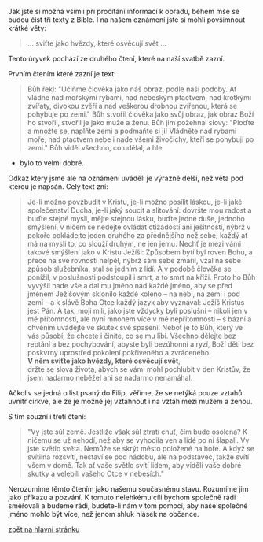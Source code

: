 Jak jste si možná všimli při pročítání informací k obřadu,
během mše se budou číst tři texty z Bible. I na našem oznámení jste si
mohli povšimnout krátké věty:
> ... sviťte jako hvězdy, které osvěcují svět ...

Tento úryvek pochází ze druhého čtení, které na naší svatbě zazní.

Prvním čtením které zazní je text:

>Bůh řekl: "Učiňme člověka jako náš obraz, podle naší podoby.
Ať vládne nad mořskými rybami, nad nebeským ptactvem,
nad krotkými zvířaty, divokou zvěří a nad veškerou drobnou zvířenou,
 která se pohybuje po zemi." Bůh stvořil člověka jako svůj obraz,
 jak obraz Boží ho stvořil, stvořil je jako muže a ženu.
 Bůh jim požehnal slovy: "Ploďte a množte se, naplňte zemi a podmaňte si ji!
 Vládněte nad rybami moře, nad ptactvem nebe i nade všemi živočichy,
 kteří se pohybují po zemi." Bůh viděl všechno, co udělal, a hle
 - bylo to velmi dobré.


Odkaz který jsme ale na oznámení uváděli je výrazně delší, než věta
pod kterou je napsán. Celý text zní:

> Je-li možno povzbudit v Kristu, je-li možno posílit láskou, je-li jaké společenství Ducha, je-li jaký soucit a slitování:
  dovršte mou radost a buďte stejné mysli, mějte stejnou lásku, buďte jedné duše, jednoho smýšlení,
  v ničem se nedejte ovládat ctižádostí ani ješitností, nýbrž v pokoře pokládejte jeden druhého za přednějšího než sebe;
  každý ať má na mysli to, co slouží druhým, ne jen jemu.
  Nechť je mezi vámi takové smýšlení jako v Kristu Ježíši:
  Způsobem bytí byl roven Bohu, a přece na své rovnosti nelpěl,
  nýbrž sám sebe zmařil, vzal na sebe způsob služebníka, stal se jedním z lidí. A v podobě člověka
  se ponížil, v poslušnosti podstoupil i smrt, a to smrt na kříži.
  Proto ho Bůh vyvýšil nade vše a dal mu jméno nad každé jméno,
  aby se před jménem Ježíšovým sklonilo každé koleno – na nebi, na zemi i pod zemí –
  a k slávě Boha Otce každý jazyk aby vyznával: Ježíš Kristus jest Pán.
  A tak, moji milí, jako jste vždycky byli poslušní – nikoli jen v mé přítomnosti, ale nyní mnohem více v mé nepřítomnosti – s bázní a chvěním uvádějte ve skutek své spasení.
  Neboť je to Bůh, který ve vás působí, že chcete i činíte, co se mu líbí.
  Všechno dělejte bez reptání a bez pochybování,
  abyste byli bezúhonní a ryzí, Boží děti bez poskvrny uprostřed pokolení pokřiveného a zvráceného.\
  **V něm sviťte jako hvězdy, které osvěcují svět**,\
  držte se slova života, abych se vámi mohl pochlubit v den Kristův, že jsem nadarmo neběžel ani se nadarmo nenamáhal.

Ačkoliv se jedná o list psaný do Filip, věříme, že se netýká pouze vztahů uvnitř církve,
ale že je možné jej vztáhnout i na vztah mezi mužem a ženou.

S tím souzní i třetí čtení:

>"Vy jste sůl země. Jestliže však sůl ztratí chuť, čím bude osolena?
 K ničemu se už nehodí, než aby se vyhodila ven a lidé po ní šlapali.
 Vy jste světlo světa. Nemůže se skrýt město položené na hoře.
 A když se svítilna rozsvítí, nestaví se pod nádobu, ale na podstavec,
 takže svítí všem v domě. Tak ať vaše světlo svítí lidem,
 aby viděli vaše dobré skutky a velebili vašeho Otce v nebesích."

Nerozumíme těmto čtením jako našemu současnému stavu.
Rozumíme jim jako příkazu a pozvání.
K tomuto nelehkému cíli bychom společně rádi směřovali a budeme rádi,
budete-li nám v tom pomocí, aby naše společné jméno mohlo být více,
než jenom shluk hlásek na občance.

[zpět na hlavní stránku](./IntroPage.md)